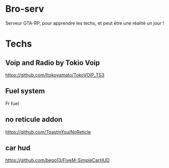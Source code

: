 # Bro-serv
Serveur GTA-RP, pour apprendre les techs, et peut être une réalité un jour !


# Techs
## Voip and Radio by Tokio Voip
https://github.com/Itokoyamato/TokoVOIP_TS3

## Fuel system
Fr fuel

## no reticule addon
https://github.com/ToastinYou/NoReticle

## car hud
https://github.com/bepo13/FiveM-SimpleCarHUD